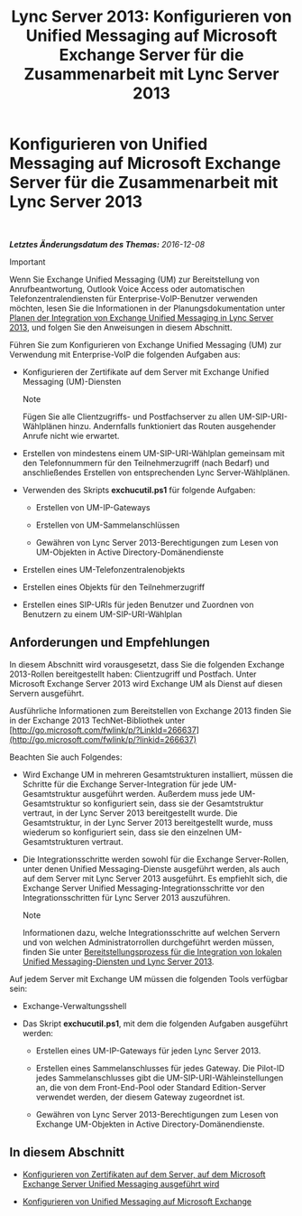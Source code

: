 ﻿---
title: 'Lync Server 2013: Konfigurieren von Unified Messaging auf Microsoft Exchange Server für die Zusammenarbeit mit Lync Server 2013'
TOCTitle: Konfigurieren von Unified Messaging auf Microsoft Exchange Server für die Zusammenarbeit mit Lync Server 2013
ms:assetid: 058da9c4-23af-4ddb-9f63-70133a8aafc6
ms:mtpsurl: https://technet.microsoft.com/de-de/library/Gg398106(v=OCS.15)
ms:contentKeyID: 49293047
ms.date: 12/10/2016
mtps_version: v=OCS.15
ms.translationtype: HT
---

# Konfigurieren von Unified Messaging auf Microsoft Exchange Server für die Zusammenarbeit mit Lync Server 2013

 

_**Letztes Änderungsdatum des Themas:** 2016-12-08_


> [!IMPORTANT]
> Wenn Sie Exchange Unified Messaging (UM) zur Bereitstellung von Anrufbeantwortung, Outlook Voice Access oder automatischen Telefonzentralendiensten für Enterprise-VoIP-Benutzer verwenden möchten, lesen Sie die Informationen in der Planungsdokumentation unter <A href="lync-server-2013-planning-for-exchange-unified-messaging-integration.md">Planen der Integration von Exchange Unified Messaging in Lync Server 2013</A>, und folgen Sie den Anweisungen in diesem Abschnitt.



Führen Sie zum Konfigurieren von Exchange Unified Messaging (UM) zur Verwendung mit Enterprise-VoIP die folgenden Aufgaben aus:

  - Konfigurieren der Zertifikate auf dem Server mit Exchange Unified Messaging (UM)-Diensten
    

    > [!NOTE]
    > Fügen Sie alle Clientzugriffs- und Postfachserver zu allen UM-SIP-URI-Wählplänen hinzu. Andernfalls funktioniert das Routen ausgehender Anrufe nicht wie erwartet.



  - Erstellen von mindestens einem UM-SIP-URI-Wählplan gemeinsam mit den Telefonnummern für den Teilnehmerzugriff (nach Bedarf) und anschließendes Erstellen von entsprechenden Lync Server-Wählplänen.

  - Verwenden des Skripts **exchucutil.ps1** für folgende Aufgaben:
    
      - Erstellen von UM-IP-Gateways
    
      - Erstellen von UM-Sammelanschlüssen
    
      - Gewähren von Lync Server 2013-Berechtigungen zum Lesen von UM-Objekten in Active Directory-Domänendienste

  - Erstellen eines UM-Telefonzentralenobjekts

  - Erstellen eines Objekts für den Teilnehmerzugriff

  - Erstellen eines SIP-URIs für jeden Benutzer und Zuordnen von Benutzern zu einem UM-SIP-URI-Wählplan

## Anforderungen und Empfehlungen

In diesem Abschnitt wird vorausgesetzt, dass Sie die folgenden Exchange 2013-Rollen bereitgestellt haben: Clientzugriff und Postfach. Unter Microsoft Exchange Server 2013 wird Exchange UM als Dienst auf diesen Servern ausgeführt.

Ausführliche Informationen zum Bereitstellen von Exchange 2013 finden Sie in der Exchange 2013 TechNet-Bibliothek unter [http://go.microsoft.com/fwlink/p/?LinkId=266637](http://go.microsoft.com/fwlink/p/?linkid=266637)

Beachten Sie auch Folgendes:

  - Wird Exchange UM in mehreren Gesamtstrukturen installiert, müssen die Schritte für die Exchange Server-Integration für jede UM-Gesamtstruktur ausgeführt werden. Außerdem muss jede UM-Gesamtstruktur so konfiguriert sein, dass sie der Gesamtstruktur vertraut, in der Lync Server 2013 bereitgestellt wurde. Die Gesamtstruktur, in der Lync Server 2013 bereitgestellt wurde, muss wiederum so konfiguriert sein, dass sie den einzelnen UM-Gesamtstrukturen vertraut.

  - Die Integrationsschritte werden sowohl für die Exchange Server-Rollen, unter denen Unified Messaging-Dienste ausgeführt werden, als auch auf dem Server mit Lync Server 2013 ausgeführt. Es empfiehlt sich, die Exchange Server Unified Messaging-Integrationsschritte vor den Integrationsschritten für Lync Server 2013 auszuführen.
    

    > [!NOTE]
    > Informationen dazu, welche Integrationsschritte auf welchen Servern und von welchen Administratorrollen durchgeführt werden müssen, finden Sie unter <A href="lync-server-2013-deployment-process-for-integrating-on-premises-unified-messaging.md">Bereitstellungsprozess für die Integration von lokalen Unified Messaging-Diensten und Lync Server 2013</A>.



Auf jedem Server mit Exchange UM müssen die folgenden Tools verfügbar sein:

  - Exchange-Verwaltungsshell

  - Das Skript **exchucutil.ps1**, mit dem die folgenden Aufgaben ausgeführt werden:
    
      - Erstellen eines UM-IP-Gateways für jeden Lync Server 2013.
    
      - Erstellen eines Sammelanschlusses für jedes Gateway. Die Pilot-ID jedes Sammelanschlusses gibt die UM-SIP-URI-Wähleinstellungen an, die von dem Front-End-Pool oder Standard Edition-Server verwendet werden, der diesem Gateway zugeordnet ist.
    
      - Gewähren von Lync Server 2013-Berechtigungen zum Lesen von Exchange UM-Objekten in Active Directory-Domänendienste.

## In diesem Abschnitt

  - [Konfigurieren von Zertifikaten auf dem Server, auf dem Microsoft Exchange Server Unified Messaging ausgeführt wird](lync-server-2013-configure-certificates-on-the-server-running-microsoft-exchange-server-unified-messaging.md)

  - [Konfigurieren von Unified Messaging auf Microsoft Exchange](lync-server-2013-configure-unified-messaging-on-microsoft-exchange.md)

